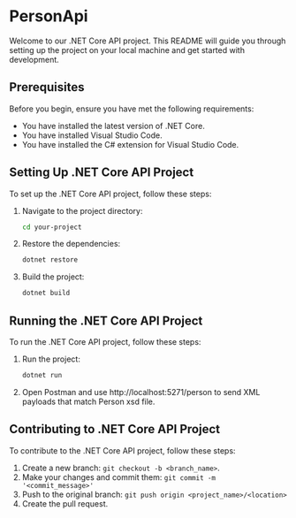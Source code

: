 # PersonApi

Welcome to our .NET Core API project. This README will guide you through setting up the project on your local machine and get started with development.

## Prerequisites

Before you begin, ensure you have met the following requirements:

- You have installed the latest version of .NET Core.
- You have installed Visual Studio Code.
- You have installed the C# extension for Visual Studio Code.

## Setting Up .NET Core API Project

To set up the .NET Core API project, follow these steps:

1. Navigate to the project directory:
    ```bash
    cd your-project
    ```

2. Restore the dependencies:
    ```bash
    dotnet restore
    ```

3. Build the project:
    ```bash
    dotnet build
    ```

## Running the .NET Core API Project

To run the .NET Core API project, follow these steps:

1. Run the project:
    ```bash
    dotnet run
    ```

2. Open Postman and use http://localhost:5271/person to send XML payloads that match Person xsd file.

## Contributing to .NET Core API Project

To contribute to the .NET Core API project, follow these steps:

1. Create a new branch: `git checkout -b <branch_name>`.
2. Make your changes and commit them: `git commit -m '<commit_message>'`
3. Push to the original branch: `git push origin <project_name>/<location>`
4. Create the pull request.
